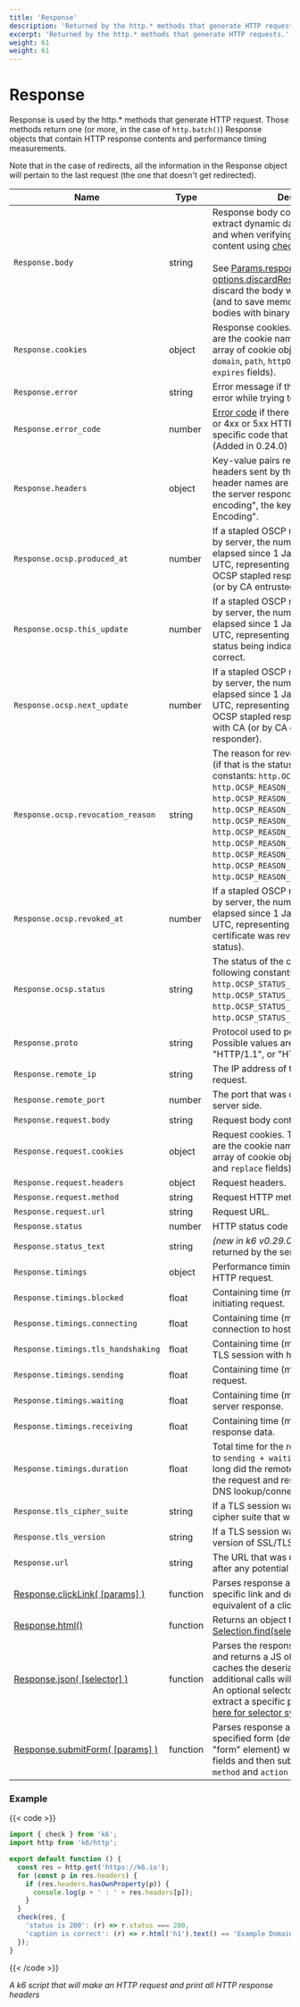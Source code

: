 ```yaml
---
title: 'Response'
description: 'Returned by the http.* methods that generate HTTP requests.'
excerpt: 'Returned by the http.* methods that generate HTTP requests.'
weight: 61
weight: 61
---
```


# Response

Response is used by the http.\* methods that generate HTTP request. Those methods return one (or more, in the case of `http.batch()`) Response objects that contain HTTP response contents and performance timing measurements.

Note that in the case of redirects, all the information in the Response object will pertain to the last request (the one that doesn't get redirected).

| Name                                                                                       | Type     | Description                                                                                                                                                                                                                                                                                                                                                                                                                                                                                                                                                            |
| ------------------------------------------------------------------------------------------ | -------- | ---------------------------------------------------------------------------------------------------------------------------------------------------------------------------------------------------------------------------------------------------------------------------------------------------------------------------------------------------------------------------------------------------------------------------------------------------------------------------------------------------------------------------------------------------------------------- |
| `Response.body`                                                                            | string   | Response body content, often used to extract dynamic data (see examples [here](https://grafana.com/docs/k6/<K6_VERSION>/examples/correlation-and-dynamic-data)) and when verifying the presence of content using [checks](https://grafana.com/docs/k6/<K6_VERSION>/javascript-api/k6/check).<br /><br />See [Params.responseType](https://grafana.com/docs/k6/<K6_VERSION>/javascript-api/k6-http/params) and [options.discardResponseBodies](https://grafana.com/docs/k6/<K6_VERSION>/using-k6/k6-options/reference) for how to discard the body when it is not needed (and to save memory) or when handling bodies with binary data. |
| `Response.cookies`                                                                         | object   | Response cookies. The object properties are the cookie names and the value is an array of cookie objects (with `name`, `value`, `domain`, `path`, `httpOnly`, `secure`, `maxAge` and `expires` fields).                                                                                                                                                                                                                                                                                                                                                                |
| `Response.error`                                                                           | string   | Error message if there was a non-HTTP error while trying to send the request.                                                                                                                                                                                                                                                                                                                                                                                                                                                                                          |
| `Response.error_code`                                                                      | number   | [Error code](https://grafana.com/docs/k6/<K6_VERSION>/javascript-api/error-codes) if there was a non-HTTP error or 4xx or 5xx HTTP error it will be set to a specific code that describes the error. (Added in 0.24.0)                                                                                                                                                                                                                                                                                                                                                                |
| `Response.headers`                                                                         | object   | Key-value pairs representing all HTTP headers sent by the server. Note that the header names are in [canonical form](https://pkg.go.dev/net/http#CanonicalHeaderKey), i.e.: if the server responds with "accept-encoding", the key will be "Accept-Encoding".                                                                                                                                                                                                                                                                                                          |
| `Response.ocsp.produced_at`                                                                | number   | If a stapled OSCP response was provided by server, the number of milliseconds elapsed since 1 January 1970 00:00:00 UTC, representing the time when this OCSP stapled response was signed by CA (or by CA entrusted OCSP responder)                                                                                                                                                                                                                                                                                                                                    |
| `Response.ocsp.this_update`                                                                | number   | If a stapled OSCP response was provided by server, the number of milliseconds elapsed since 1 January 1970 00:00:00 UTC, representing the time at which the status being indicated was known to be correct.                                                                                                                                                                                                                                                                                                                                                            |
| `Response.ocsp.next_update`                                                                | number   | If a stapled OSCP response was provided by server, the number of milliseconds elapsed since 1 January 1970 00:00:00 UTC, representing the time when this OCSP stapled response will be refreshed with CA (or by CA entrusted OCSP responder).                                                                                                                                                                                                                                                                                                                          |
| `Response.ocsp.revocation_reason`                                                          | string   | The reason for revocation of the certificate (if that is the status), one of the following constants: `http.OCSP_REASON_UNSPECIFIED`, `http.OCSP_REASON_KEY_COMPROMISE`, `http.OCSP_REASON_CA_COMPROMISE`, <br />`http.OCSP_REASON_AFFILIATION_CHANGED`, <br />`http.OCSP_REASON_SUPERSEDED`, <br />`http.OCSP_REASON_CESSATION_OF_OPERATION`, <br />`http.OCSP_REASON_CERTIFICATE_HOLD`, <br />`http.OCSP_REASON_REMOVE_FROM_CRL`, <br />`http.OCSP_REASON_PRIVILEGE_WITHDRAWN` or <br />`http.OCSP_REASON_AA_COMPROMISE`.                                            |
| `Response.ocsp.revoked_at`                                                                 | number   | If a stapled OSCP response was provided by server, the number of milliseconds elapsed since 1 January 1970 00:00:00 UTC, representing the time when this certificate was revoked (if that is the status).                                                                                                                                                                                                                                                                                                                                                              |
| `Response.ocsp.status`                                                                     | string   | The status of the certificate, one of the following constants: `http.OCSP_STATUS_GOOD`, `http.OCSP_STATUS_REVOKED`, `http.OCSP_STATUS_UNKNOWN` or `http.OCSP_STATUS_SERVER_FAILED`.                                                                                                                                                                                                                                                                                                                                                                                    |
| `Response.proto`                                                                           | string   | Protocol used to perform the transfer. Possible values are "HTTP/1.0", "HTTP/1.1", or "HTTP/2.0".                                                                                                                                                                                                                                                                                                                                                                                                                                                                      |
| `Response.remote_ip`                                                                       | string   | The IP address of the server handling the request.                                                                                                                                                                                                                                                                                                                                                                                                                                                                                                                     |
| `Response.remote_port`                                                                     | number   | The port that was connected to on the server side.                                                                                                                                                                                                                                                                                                                                                                                                                                                                                                                     |
| `Response.request.body`                                                                    | string   | Request body content.                                                                                                                                                                                                                                                                                                                                                                                                                                                                                                                                                  |
| `Response.request.cookies`                                                                 | object   | Request cookies. The object properties are the cookie names and the value is an array of cookie objects (with `name`, `value` and `replace` fields).                                                                                                                                                                                                                                                                                                                                                                                                                   |
| `Response.request.headers`                                                                 | object   | Request headers.                                                                                                                                                                                                                                                                                                                                                                                                                                                                                                                                                       |
| `Response.request.method`                                                                  | string   | Request HTTP method.                                                                                                                                                                                                                                                                                                                                                                                                                                                                                                                                                   |
| `Response.request.url`                                                                     | string   | Request URL.                                                                                                                                                                                                                                                                                                                                                                                                                                                                                                                                                           |
| `Response.status`                                                                          | number   | HTTP status code returned by the server.                                                                                                                                                                                                                                                                                                                                                                                                                                                                                                                               |
| `Response.status_text`                                                                     | string   | _(new in k6 v0.29.0)_ HTTP status text returned by the server.                                                                                                                                                                                                                                                                                                                                                                                                                                                                                                         |
| `Response.timings`                                                                         | object   | Performance timing information for the HTTP request.                                                                                                                                                                                                                                                                                                                                                                                                                                                                                                                   |
| `Response.timings.blocked`                                                                 | float    | Containing time (ms) spent blocked before initiating request.                                                                                                                                                                                                                                                                                                                                                                                                                                                                                                          |
| `Response.timings.connecting`                                                              | float    | Containing time (ms) spent setting up TCP connection to host.                                                                                                                                                                                                                                                                                                                                                                                                                                                                                                          |
| `Response.timings.tls_handshaking`                                                         | float    | Containing time (ms) spent handshaking TLS session with host.                                                                                                                                                                                                                                                                                                                                                                                                                                                                                                          |
| `Response.timings.sending`                                                                 | float    | Containing time (ms) spent sending request.                                                                                                                                                                                                                                                                                                                                                                                                                                                                                                                            |
| `Response.timings.waiting`                                                                 | float    | Containing time (ms) spent waiting for server response.                                                                                                                                                                                                                                                                                                                                                                                                                                                                                                                |
| `Response.timings.receiving`                                                               | float    | Containing time (ms) spent receiving response data.                                                                                                                                                                                                                                                                                                                                                                                                                                                                                                                    |
| `Response.timings.duration`                                                                | float    | Total time for the request (ms). It's equal to `sending + waiting + receiving`, i.e. how long did the remote server take to process the request and respond, without the initial DNS lookup/connection times.                                                                                                                                                                                                                                                                                                                                                          |
| `Response.tls_cipher_suite`                                                                | string   | If a TLS session was established, the cipher suite that was used.                                                                                                                                                                                                                                                                                                                                                                                                                                                                                                      |
| `Response.tls_version`                                                                     | string   | If a TLS session was established, the version of SSL/TLS that was used.                                                                                                                                                                                                                                                                                                                                                                                                                                                                                                |
| `Response.url`                                                                             | string   | The URL that was ultimately fetched (i.e. after any potential redirects).                                                                                                                                                                                                                                                                                                                                                                                                                                                                                              |
| [Response.clickLink( [params] )](https://grafana.com/docs/k6/<K6_VERSION>/javascript-api/k6-http/response/response-clicklink)      | function | Parses response as HTML, looks for a specific link and does the request-level equivalent of a click on that link.                                                                                                                                                                                                                                                                                                                                                                                                                                                      |
| [Response.html()](https://grafana.com/docs/k6/<K6_VERSION>/javascript-api/k6-http/response/response-html) | function | Returns an object that supports [Selection.find(selector)](https://grafana.com/docs/k6/<K6_VERSION>/javascript-api/k6-html/selection/selection-find).                                                                                                                                                                                                                                                                                                                                                                                                                                  |
| [Response.json( [selector] )](https://grafana.com/docs/k6/<K6_VERSION>/javascript-api/k6-http/response/response-json)              | function | Parses the response body data as JSON and returns a JS object or array. This call caches the deserialized JSON data, additional calls will return the cached data. An optional selector can be specified to extract a specific part of the data, see [here for selector syntax](https://github.com/tidwall/gjson#path-syntax).                                                                                                                                                                                                                                         |
| [Response.submitForm( [params] )](https://grafana.com/docs/k6/<K6_VERSION>/javascript-api/k6-http/response/response-submitform)    | function | Parses response as HTML, parses the specified form (defaults to looking for a "form" element) with option to override fields and then submits form taking form's `method` and `action` into account.                                                                                                                                                                                                                                                                                                                                                                   |

### Example

{{< code >}}

```javascript
import { check } from 'k6';
import http from 'k6/http';

export default function () {
  const res = http.get('https://k6.io');
  for (const p in res.headers) {
    if (res.headers.hasOwnProperty(p)) {
      console.log(p + ' : ' + res.headers[p]);
    }
  }
  check(res, {
    'status is 200': (r) => r.status === 200,
    'caption is correct': (r) => r.html('h1').text() == 'Example Domain',
  });
}
```

{{< /code >}}

_A k6 script that will make an HTTP request and print all HTTP response headers_
